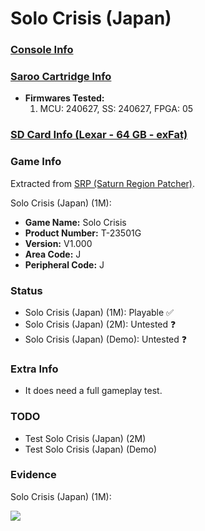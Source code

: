 # Solo Crisis (Japan)

### [Console Info](../../../../Info/Consoles/VA13/README.md)

### [Saroo Cartridge Info](../../../../Info/Cartridges/GuangzhouSanStarOnlineShop/1.6/README.md)

- <b>Firmwares Tested:</b>
  1. MCU: 240627, SS: 240627, FPGA: 05

### [SD Card Info (Lexar - 64 GB - exFat)](../../../../Info/SdCards/Lexar/64GB/exfat/README.md)

### Game Info

Extracted from [SRP (Saturn Region Patcher)](https://segaxtreme.net/resources/saturn-region-patcher.81/download).

Solo Crisis (Japan) (1M):

- <b>Game Name:</b> Solo Crisis
- <b>Product Number:</b> T-23501G
- <b>Version:</b> V1.000
- <b>Area Code:</b> J
- <b>Peripheral Code:</b> J

### Status

- Solo Crisis (Japan) (1M): Playable :white_check_mark:
- Solo Crisis (Japan) (2M): Untested :question:
- Solo Crisis (Japan) (Demo): Untested :question:

### Extra Info

- It does need a full gameplay test.

### TODO

- Test Solo Crisis (Japan) (2M)
- Test Solo Crisis (Japan) (Demo)

### Evidence

Solo Crisis (Japan) (1M):

[![](https://img.youtube.com/vi/Ix9bDnS6aiU/0.jpg)](https://www.youtube.com/watch?v=Ix9bDnS6aiU)
